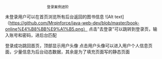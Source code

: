                        登录案例进阶  



未登录用户可以在首页浏览所有后台返回的图书信息
![Alt text]（https://github.com/Mrqinforce/java-web-dev/blob/master/book-online%E4%B8%BB%E9%A1%B5.png） 
点击"去登录"可以跳转到登录页，输入账号和密码，进后台匹配

登录成功跳回首页，顶部显示用户头像
点击用户头像可以进入用户个人信息页面，少量信息为后台动态数据，其余是为了填充页面写的静态页面
